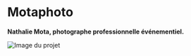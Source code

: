 # Motaphoto

**Nathalie Mota, photographe professionnelle événementiel.**

![Image du projet](https://repository-images.githubusercontent.com/860363767/54966ff4-f754-4bb0-bfc6-254d821a5c9e)
